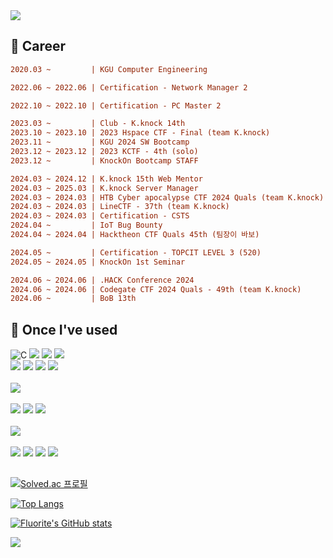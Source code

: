 <div align=left>
  <img src="https://capsule-render.vercel.app/api?type=waving&height=300&color=00f0e0&text=Welcome%20:)" />

## 🌱 Career
```diff
2020.03 ~         | KGU Computer Engineering

2022.06 ~ 2022.06 | Certification - Network Manager 2

2022.10 ~ 2022.10 | Certification - PC Master 2

2023.03 ~         | Club - K.knock 14th
2023.10 ~ 2023.10 | 2023 Hspace CTF - Final (team K.knock)
2023.11 ~         | KGU 2024 SW Bootcamp
2023.12 ~ 2023.12 | 2023 KCTF - 4th (solo)
2023.12 ~         | KnockOn Bootcamp STAFF

2024.03 ~ 2024.12 | K.knock 15th Web Mentor
2024.03 ~ 2025.03 | K.knock Server Manager
2024.03 ~ 2024.03 | HTB Cyber apocalypse CTF 2024 Quals (team K.knock)
2024.03 ~ 2024.03 | LineCTF - 37th (team K.knock)
2024.03 ~ 2024.03 | Certification - CSTS
2024.04 ~         | IoT Bug Bounty
2024.04 ~ 2024.04 | Hacktheon CTF Quals 45th (팀장이 바보)

2024.05 ~         | Certification - TOPCIT LEVEL 3 (520)
2024.05 ~ 2024.05 | KnockOn 1st Seminar

2024.06 ~ 2024.06 | .HACK Conference 2024
2024.06 ~ 2024.06 | Codegate CTF 2024 Quals - 49th (team K.knock)
2024.06 ~         | BoB 13th
```



## 🔨 Once I've used
![C](https://img.shields.io/badge/C-00599C?style=for-the-badge&logo=c&logoColor=white)
<img src="https://img.shields.io/badge/Java-ED8B00?style=for-the-badge&logo=openjdk&logoColor=white">
<img src="https://img.shields.io/badge/python-3776AB?style=for-the-badge&logo=python&logoColor=white">
<img src="https://img.shields.io/badge/javascript-F7DF1E?style=for-the-badge&logo=javascript&logoColor=black"> 
<br>
<img src="https://img.shields.io/badge/PHP-777BB4?style=for-the-badge&logo=php&logoColor=white">
<img src="https://img.shields.io/badge/Node.js-43853D?style=for-the-badge&logo=node.js&logoColor=white">
<img src="https://img.shields.io/badge/Spring-6DB33F?style=for-the-badge&logo=spring&logoColor=white">
<img src="https://img.shields.io/badge/Flask-000000?style=for-the-badge&logo=flask&logoColor=white">
<br><br>
<img src="https://img.shields.io/badge/MySQL-00000F?style=for-the-badge&logo=mysql&logoColor=white">
<br><br>
<img src="https://img.shields.io/badge/Bitcoin-000000?style=for-the-badge&logo=bitcoin&logoColor=white">
<img src="https://img.shields.io/badge/Ethereum-3C3C3D?logo=ethereum&logoColor=fff&style=for-the-badge">
<img src="https://img.shields.io/badge/Web3.js-F16822?logo=web3dotjs&logoColor=fff&style=for-the-badge">
<br><br>
<img src="https://img.shields.io/badge/Visual_Studio_Code-0078D4?style=for-the-badge&logo=visual%20studio%20code&logoColor=white">
<br><br>
<img src="https://img.shields.io/badge/linux-FCC624?style=for-the-badge&logo=linux&logoColor=black"> 
<img src="https://img.shields.io/badge/docker-%230db7ed.svg?style=for-the-badge&logo=docker&logoColor=white">
<img src="https://img.shields.io/badge/VMware-607078?logo=vmware&logoColor=white&style=for-the-badge">
<img src="https://img.shields.io/badge/GIT-E44C30?style=for-the-badge&logo=git&logoColor=white">
<br>



##
[![Solved.ac
프로필](http://mazassumnida.wtf/api/v2/generate_badge?boj=qwertyou)](https://solved.ac/qwertyou)

[![Top Langs](https://github-readme-stats.vercel.app/api/top-langs/?username=qw3rtyou&layout=compact)](https://github.com/qw3rtyou/github-readme-stats)

[![Fluorite's GitHub stats](https://github-readme-stats.vercel.app/api?username=qw3rtyou)](https://github.com/anuraghazra/github-readme-stats)


<img src="https://capsule-render.vercel.app/api?type=waving&color=00f0e0&height=150&section=footer" />
</div>

